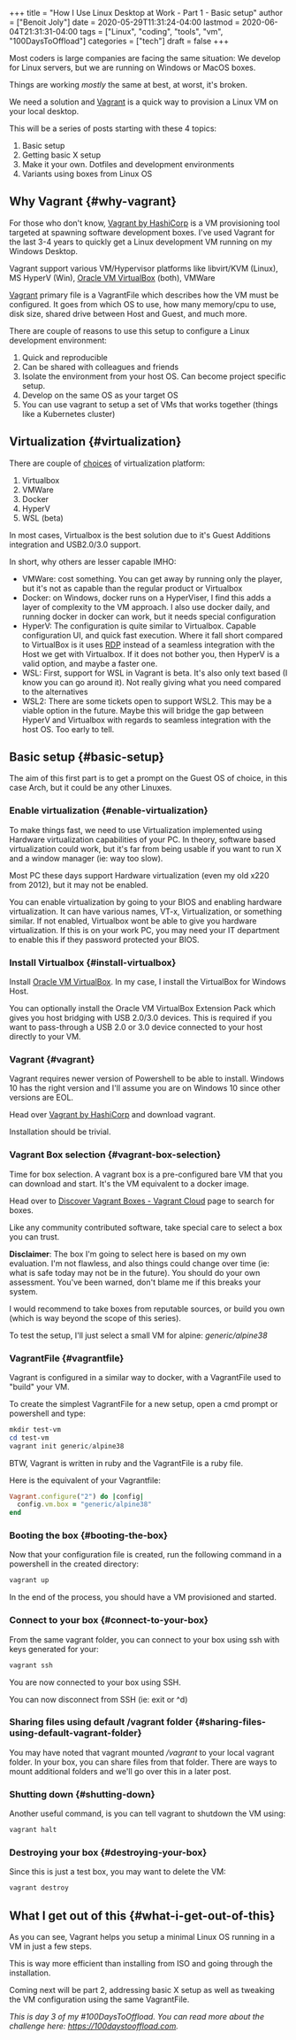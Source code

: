 +++
title = "How I Use Linux Desktop at Work - Part 1 - Basic setup"
author = ["Benoit Joly"]
date = 2020-05-29T11:31:24-04:00
lastmod = 2020-06-04T21:31:31-04:00
tags = ["Linux", "coding", "tools", "vm", "100DaysToOffload"]
categories = ["tech"]
draft = false
+++

Most coders is large companies are facing the same situation: We develop for Linux servers, but we are running on Windows or MacOS boxes.

Things are working _mostly_ the same at best, at worst, it's broken.

We need a solution and [Vagrant](https://www.vagrantup.com) is a quick way to provision a Linux VM on your local desktop.

This will be a series of posts starting with these 4 topics:

1.  Basic setup
2.  Getting basic X setup
3.  Make it your own. Dotfiles and development environments
4.  Variants using boxes from Linux OS


## Why Vagrant {#why-vagrant}

For those who don't know, [Vagrant by HashiCorp](https://www.vagrantup.com/) is a VM provisioning tool targeted at spawning software development boxes. I've used Vagrant for the last 3-4 years to quickly get a Linux development VM running on my Windows Desktop.

Vagrant support various VM/Hypervisor platforms like libvirt/KVM (Linux), MS HyperV (Win), [Oracle VM VirtualBox](https://www.virtualbox.org) (both), VMWare

[Vagrant](https://www.vagrantup.com) primary file is a VagrantFile which describes how the VM must be configured. It goes from which OS to use, how many memory/cpu to use, disk size, shared drive between Host and Guest, and much more.

There are couple of reasons to use this setup to configure a Linux development environment:

1.  Quick and reproducible
2.  Can be shared with colleagues and friends
3.  Isolate the environment from your host OS. Can become project specific setup.
4.  Develop on the same OS as your target OS
5.  You can use vagrant to setup a set of VMs that works together (things like a Kubernetes cluster)


## Virtualization {#virtualization}

There are couple of [choices](https://www.vagrantup.com/docs/providers) of virtualization platform:

1.  Virtualbox
2.  VMWare
3.  Docker
4.  HyperV
5.  WSL (beta)

In most cases, Virtualbox is the best solution due to it's Guest Additions integration and USB2.0/3.0 support.

In short, why others are lesser capable IMHO:

-   VMWare: cost something. You can get away by running only the player, but it's not as capable than the regular product or Virtualbox
-   Docker: on Windows, docker runs on a HyperViser, I find this adds a layer of complexity to the VM approach. I also use docker daily, and running docker in docker can work, but it needs special configuration
-   HyperV: The configuration is quite similar to Virtualbox. Capable configuration UI, and quick fast execution. Where it fall short compared to VirtualBox is it uses [RDP](https://en.wikipedia.org/wiki/Remote%5FDesktop%5FProtocol) instead of a seamless integration with the Host we get with Virtualbox. If it does not bother you, then HyperV is a valid option, and maybe a faster one.
-   WSL: First, support for WSL in Vagrant is beta. It's also only text based (I know you can go around it). Not really giving what you need compared to the alternatives
-   WSL2: There are some tickets open to support WSL2. This may be a viable option in the future. Maybe this will bridge the gap between HyperV and Virtualbox with regards to seamless integration with the host OS. Too early to tell.


## Basic setup {#basic-setup}

The aim of this first part is to get a prompt on the Guest OS of choice, in this case Arch, but it could be any other Linuxes.


### Enable virtualization {#enable-virtualization}

To make things fast, we need to use Virtualization implemented using Hardware virtualization capabilities of your PC. In theory, software based virtualization could work, but it's far from being usable if you want to run X and a window manager (ie: way too slow).

Most PC these days support Hardware virtualization (even my old x220 from 2012), but it may not be enabled.

You can enable virtualization by going to your BIOS and enabling hardware virtualization. It can have various names, VT-x, Virtualization, or something similar. If not enabled, Virtualbox wont be able to give you hardware virtualization. If this is on your work PC, you may need your IT department to enable this if they password protected your BIOS.


### Install Virtualbox {#install-virtualbox}

Install [Oracle VM VirtualBox](https://www.virtualbox.org/wiki/Downloads). In my case, I install the VirtualBox for Windows Host.

You can optionally install the Oracle VM VirtualBox Extension Pack which gives you host bridging with USB 2.0/3.0 devices. This is required if you want to pass-through a USB 2.0 or 3.0 device connected to your host directly to your VM.


### Vagrant {#vagrant}

Vagrant requires newer version of Powershell to be able to install. Windows 10 has the right version and I'll assume you are on Windows 10 since other versions are EOL.

Head over [Vagrant by HashiCorp](https://www.vagrantup.com/) and download vagrant.

Installation should be trivial.


### Vagrant Box selection {#vagrant-box-selection}

Time for box selection. A vagrant box is a pre-configured bare VM that you can download and start. It's the VM equivalent to a docker image.

Head over to [Discover Vagrant Boxes - Vagrant Cloud](https://app.vagrantup.com/boxes/search) page to search for boxes.

Like any community contributed software, take special care to select a box you can trust.

**Disclaimer**: The box I'm going to select here is based on my own evaluation. I'm not flawless, and also things could change over time (ie: what is safe today may not be in the future). You should do your own assessment. You've been warned, don't blame me if this breaks your system.

I would recommend to take boxes from reputable sources, or build you own (which is way beyond the scope of this series).

To test the setup, I'll just select a small VM for alpine: _generic/alpine38_


### VagrantFile {#vagrantfile}

Vagrant is configured in a similar way to docker, with a VagrantFile used to "build" your VM.

To create the simplest VagrantFile for a new setup, open a cmd prompt or powershell and type:

```powershell
mkdir test-vm
cd test-vm
vagrant init generic/alpine38
```

BTW, Vagrant is written in ruby and the VagrantFile is a ruby file.

Here is the equivalent of your Vagrantfile:

```ruby
Vagrant.configure("2") do |config|
  config.vm.box = "generic/alpine38"
end
```


### Booting the box {#booting-the-box}

Now that your configuration file is created, run the following command in a powershell in the created directory:

```powershell
vagrant up
```

In the end of the process, you should have a VM provisioned and started.


### Connect to your box {#connect-to-your-box}

From the same vagrant folder, you can connect to your box using ssh with keys generated for your:

```powershell
vagrant ssh
```

You are now connected to your box using SSH.

You can now disconnect from SSH (ie: exit or ^d)


### Sharing files using default /vagrant folder {#sharing-files-using-default-vagrant-folder}

You may have noted that vagrant mounted _/vagrant_ to your local vagrant folder. In your box, you can share files from that folder. There are ways to mount additional folders and we'll go over this in a later post.


### Shutting down {#shutting-down}

Another useful command, is you can tell vagrant to shutdown the VM using:

```powershell
vagrant halt
```


### Destroying your box {#destroying-your-box}

Since this is just a test box, you may want to delete the VM:

```powershell
vagrant destroy
```


## What I get out of this {#what-i-get-out-of-this}

As you can see, Vagrant helps you setup a minimal Linux OS running in a VM in just a few steps.

This is way more efficient than installing from ISO and going through the installation.

Coming next will be part 2, addressing basic X setup as well as tweaking the VM configuration using the same VagrantFile.

_This is day 3 of my #100DaysToOffload. You can read more about the challenge here: <https://100daystooffload.com>._

<!--more-->
